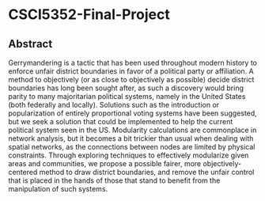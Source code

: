 # CSCI5352-Final-Project

## Abstract
Gerrymandering is a tactic that has been used throughout modern history to enforce unfair district boundaries in favor of a political party or affiliation. A method to objectively (or as close to objectively as possible) decide district boundaries has long been sought after, as such a discovery would bring parity to many majoritarian political systems, namely in the United States (both federally and locally). Solutions such as the introduction or popularization of entirely proportional voting systems have been suggested, but we seek a solution that could be implemented to help the current political system seen in the US. Modularity calculations are commonplace in network analysis, but it becomes a bit trickier than usual when dealing with spatial networks, as the connections between nodes are limited by physical constraints. Through exploring techniques to effectively modularize given areas and communities, we propose a possible fairer, more objectively-centered method to draw district boundaries, and remove the unfair control that is placed in the hands of those that stand to benefit from the manipulation of such systems.
